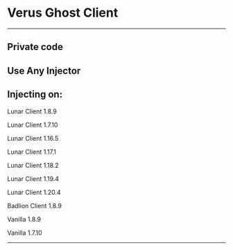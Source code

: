 # Verus Ghost Client
------------
Private code
------------
Use Any Injector
----------------
Injecting on:
---
Lunar Client 1.8.9

Lunar Client 1.7.10

Lunar Client 1.16.5

Lunar Client 1.17.1

Lunar Client 1.18.2

Lunar Client 1.19.4

Lunar Client 1.20.4

Badlion Client 1.8.9

Vanilla 1.8.9

Vanilla 1.7.10

------------
